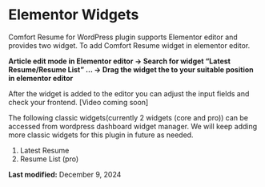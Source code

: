 # Elementor Widgets

Comfort Resume for WordPress plugin supports Elementor editor and provides two widget. To add Comfort Resume widget in elementor editor.

**Article edit mode in Elementor editor -> Search for widget “Latest Resume/Resume List” … -> Drag the widget the to your suitable position in elementor editor**


After the widget is added to the editor you can adjust the input fields and check your frontend.
\[Video coming soon\]

The following classic widgets(currently 2 widgets (core and pro)) can be accessed from wordpress dashboard widget manager. We will keep adding more classic widgets for this plugin in future as needed.

1.  Latest Resume
2.  Resume List (pro)

**Last modified:** December 9, 2024